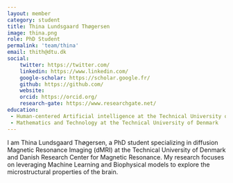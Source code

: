```yaml
---
layout: member
category: student
title: Thina Lundsgaard Thøgersen
image: thina.png
role: PhD Student
permalink: 'team/thina'
email: thith@dtu.dk 
social:
    twitter: https://twitter.com/
    linkedin: https://www.linkedin.com/
    google-scholar: https://scholar.google.fr/
    github: https://github.com/
    website:
    orcid: https://orcid.org/
    research-gate: https://www.researchgate.net/
education:
 - Human-centered Artificial intelligence at the Technical University of Denmark
 - Mathematics and Technology at the Technical University of Denmark
---
```


I am Thina Lundsgaard Thøgersen, a PhD student specializing in diffusion Magnetic Resonance Imaging (dMRI) at the Technical University of Denmark and Danish Research Center for Magnetic Resonance. My research focuses on leveraging Machine Learning and Biophysical models to explore the microstructural properties of the brain.  
